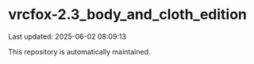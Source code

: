 # vrcfox-2.3_body_and_cloth_edition

Last updated: 2025-06-02 08:09:13

This repository is automatically maintained.

